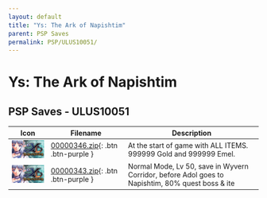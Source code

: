 ```yaml
---
layout: default
title: "Ys: The Ark of Napishtim"
parent: PSP Saves
permalink: PSP/ULUS10051/
---
```

# Ys: The Ark of Napishtim

## PSP Saves - ULUS10051

| Icon | Filename | Description |
|------|----------|-------------|
| ![Ys: The Ark of Napishtim](ICON0.PNG) | [00000346.zip](00000346.zip){: .btn .btn-purple } | At the start of game with ALL ITEMS. 999999 Gold and 999999 Emel. |
| ![Ys: The Ark of Napishtim](ICON0.PNG) | [00000343.zip](00000343.zip){: .btn .btn-purple } | Normal Mode, Lv 50, save in Wyvern Corridor, before Adol goes to Napishtim, 80% quest boss & ite |

